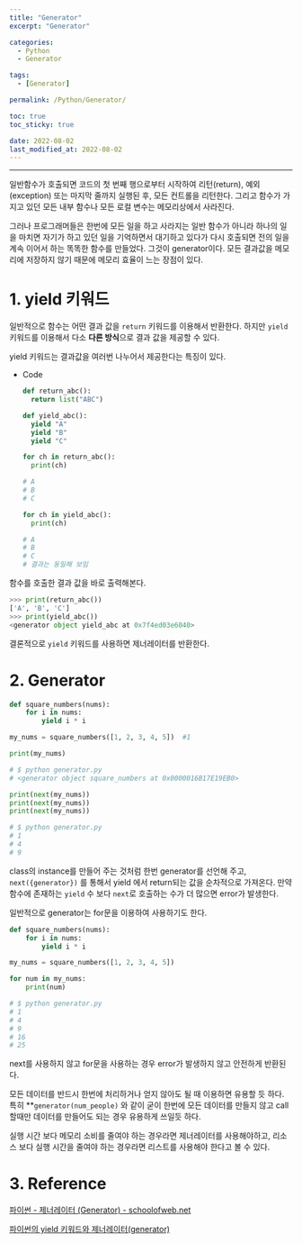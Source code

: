 ```yaml
---
title: "Generator"
excerpt: "Generator"

categories:
  - Python
  - Generator

tags:
  - [Generator]

permalink: /Python/Generator/

toc: true
toc_sticky: true

date: 2022-08-02
last_modified_at: 2022-08-02
---
```


---

일반함수가 호출되면 코드의 첫 번째 행으로부터 시작하여 리턴(return), 예외(exception) 또는 마지막 줄까지 실행된 후, 모든 컨트롤을 리턴한다. 그리고 함수가 가지고 있던 모든 내부 함수나 모든 로컬 변수는 메모리상에서 사라진다.

그러나 프로그래머들은 한번에 모든 일을 하고 사라지는 일반 함수가 아니라 하나의 일을 마치면 자기가 하고 있던 일을 기억하면서 대기하고 있다가 다시 호출되면 전의 일을 계속 이어서 하는 똑똑한 함수를 만들었다. 그것이 generator이다. 모든 결과값을 메모리에 저장하지 않기 때문에 메모리 효율이 느는 장점이 있다.

# 1. yield 키워드

일반적으로 함수는 어떤 결과 값을 `return` 키워드를 이용해서 반환한다. 하지만 `yield` 키워드를 이용해서 다소 **다른 방식**으로 결과 값을 제공할 수 있다.

yield 키워드는 결과값을 여러번 나누어서 제공한다는 특징이 있다.

- Code
    
    ```python
    def return_abc():
      return list("ABC")
    
    def yield_abc():
      yield "A"
      yield "B"
      yield "C"
    
    for ch in return_abc():
      print(ch)
    
    # A
    # B
    # C
    
    for ch in yield_abc():
      print(ch)
    
    # A
    # B
    # C
    # 결과는 동일해 보임
    ```
    

함수를 호출한 결과 값을 바로 출력해본다.

```python
>>> print(return_abc())
['A', 'B', 'C']
>>> print(yield_abc())
<generator object yield_abc at 0x7f4ed03e6040>
```

결론적으로 `yield` 키워드를 사용하면 제너레이터를 반환한다.

# 2. Generator

```python
def square_numbers(nums):
    for i in nums:
        yield i * i

my_nums = square_numbers([1, 2, 3, 4, 5])  #1

print(my_nums)

# $ python generator.py
# <generator object square_numbers at 0x0000016B17E19EB0>

print(next(my_nums))
print(next(my_nums))
print(next(my_nums))

# $ python generator.py
# 1
# 4
# 9
```

class의 instance를 만들어 주는 것처럼 한번 generator를 선언해 주고, `next({generator})` 를 통해서 yield 에서 return되는 값을 순차적으로 가져온다. 만약 함수에 존재하는 `yield` 수 보다 `next`로 호출하는 수가 더 많으면 error가 발생한다. 

일반적으로 generator는 for문을 이용하여 사용하기도 한다.

```python
def square_numbers(nums):
    for i in nums:
        yield i * i

my_nums = square_numbers([1, 2, 3, 4, 5])

for num in my_nums:
    print(num)

# $ python generator.py
# 1
# 4
# 9
# 16
# 25
```

next를 사용하지 않고 for문을 사용하는 경우 error가 발생하지 않고 안전하게 반환된다.

모든 데이터를 반드시 한번에 처리하거나 얻지 않아도 될 때 이용하면 유용할 듯 하다. 특히 **`generator(num_people)` 와 같이 굳이 한번에 모든 데이터를 만들지 않고 call 할때만 데이터를 만들어도 되는 경우 유용하게 쓰일듯 하다. 

실행 시간 보다 메모리 소비를 줄여야 하는 경우라면 제너레이터를 사용해야하고, 리소스 보다 실행 시간을 줄여야 하는 경우라면 리스트를 사용해야 한다고 볼 수 있다. 

# 3. Reference
    
[파이썬 - 제너레이터 (Generator) - schoolofweb.net](https://schoolofweb.net/blog/posts/%ed%8c%8c%ec%9d%b4%ec%8d%ac-%ec%a0%9c%eb%84%88%eb%a0%88%ec%9d%b4%ed%84%b0-generator/)

[파이썬의 yield 키워드와 제너레이터(generator)](https://www.daleseo.com/python-yield/)

